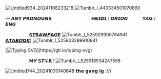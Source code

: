![Untitled934_20241108233218](https://github.com/user-attachments/assets/a9a013a7-878c-42d2-953c-251fa596396a)
![Tumblr_l_443334501070860](https://github.com/user-attachments/assets/7db29e77-52f7-4cff-b14d-50c3106b193d)

— 𝗔𝙉𝗬 𝙋𝗥𝙊𝙉𝙊𝗨𝙉𝗦
　　　 　　　 　　𝗛𝗘𝗜𝗗𝗜 / 𝙊𝙍𝙄𝙊𝙉
   ‎‎　　𝗧𝘼𝗚 / 𝙀𝗡𝙂

　　　 　　[𝗦𝙏𝗥𝘼𝗪𝙋𝗔𝙂𝗘](https://sirmeggle.straw.page) ![Tumblr_l_525929900764941](https://github.com/user-attachments/assets/6984bc23-9731-45a8-baea-b022190f60e4) 
　　　     ‎‎[𝗔𝙏𝗔𝘽𝙊𝗢𝙆](https://distinctfuture.atabook.org/)) ![Tumblr_l_525923299910941](https://github.com/user-attachments/assets/fb5ee79b-514c-40b2-8bcd-887fc8c7fe24)

[![Typing SVG](https://readme-typing-svg.demolab.com?font=Tiny5&size=28&pause=1000&color=FFCC6EFF&center=true&vCenter=true&width=435&lines=OH%2C+I+MISS+WHEN+WE+FIRST+MET.;HE+DIDN'T+KNOW+ME+YET.)](https://git.io/typing-svg)

　　　 　　𝗠𝙔 [𝗦𝙏𖤐𝗥](https://github.com/A-HUMANS-TOUCH) ! ![Tumblr_l_525918534247556](https://github.com/user-attachments/assets/2e9953a3-152b-4e20-b8f9-f06d1a08fd23)

![Untitled744_20241030140648](https://github.com/user-attachments/assets/c7d5a8dd-9577-4ca5-a29c-6d3ca9cdee77)
𝘁𝗵𝗲 𝗴𝗮𝗻𝗴 𝗶𝗴 :///
